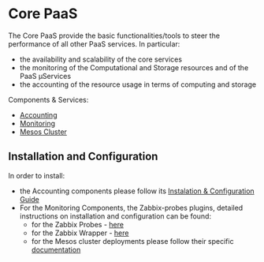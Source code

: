 # Core PaaS

The Core PaaS provide the basic functionalities/tools to steer the performance of all other PaaS services. In particular: 
* the availability and scalability of the core services
* the monitoring of the Computational and Storage resources and of the PaaS µServices 
* the accounting of the resource usage in terms of computing and storage

Components & Services:
 * [Accounting](accounting2.md)
 * [Monitoring](zabbix-probes2.md)
 * [Mesos Cluster](mesos2.md)

 
 <!--
 * [Kubernetes](kubernetes1.md)
 -->
 
 <a id="install"></a>
## Installation and Configuration

In order to install:
* the Accounting components please follow its [Instalation & Configuration Guide](https://indigo-dc.gitbooks.io/accounting/content/)
* For the Monitoring Components, the Zabbix-probes plugins, detailed instructions on installation and configuration can be found:
  * for the Zabbix Probes - [here](https://indigo-dc.gitbooks.io/monitoring/content/zabbix_probes.html)
  * for the Zabbix Wrapper - [here](https://indigo-dc.gitbooks.io/monitoring/content/zabbix_wrapper.html)
  * for the Mesos cluster deployments please follow their specific [documentation](https://indigo-dc.gitbooks.io/mesos-cluster/content/)
<!--  
* for the Kubernetes clusters deployments please follow their specific [documentation](https://indigo-dc.gitbooks.io/kubernetes/content/)
-->

